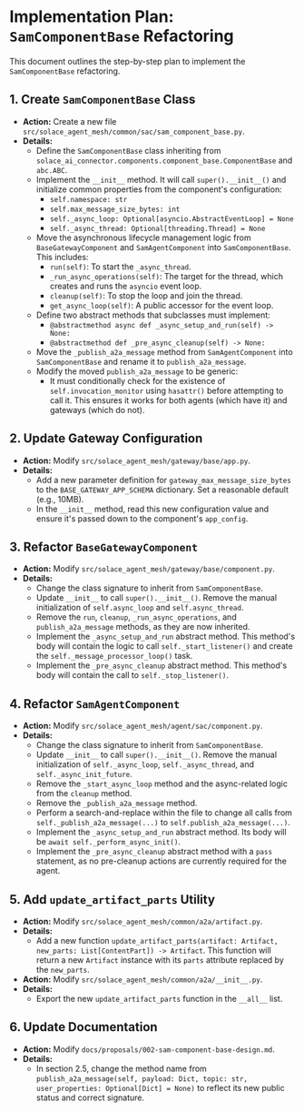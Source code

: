 # Implementation Plan: `SamComponentBase` Refactoring

This document outlines the step-by-step plan to implement the `SamComponentBase` refactoring.

## 1. Create `SamComponentBase` Class

-   **Action:** Create a new file `src/solace_agent_mesh/common/sac/sam_component_base.py`.
-   **Details:**
    -   Define the `SamComponentBase` class inheriting from `solace_ai_connector.components.component_base.ComponentBase` and `abc.ABC`.
    -   Implement the `__init__` method. It will call `super().__init__()` and initialize common properties from the component's configuration:
        -   `self.namespace: str`
        -   `self.max_message_size_bytes: int`
        -   `self._async_loop: Optional[asyncio.AbstractEventLoop] = None`
        -   `self._async_thread: Optional[threading.Thread] = None`
    -   Move the asynchronous lifecycle management logic from `BaseGatewayComponent` and `SamAgentComponent` into `SamComponentBase`. This includes:
        -   `run(self)`: To start the `_async_thread`.
        -   `_run_async_operations(self)`: The target for the thread, which creates and runs the `asyncio` event loop.
        -   `cleanup(self)`: To stop the loop and join the thread.
        -   `get_async_loop(self)`: A public accessor for the event loop.
    -   Define two abstract methods that subclasses must implement:
        -   `@abstractmethod async def _async_setup_and_run(self) -> None:`
        -   `@abstractmethod def _pre_async_cleanup(self) -> None:`
    -   Move the `_publish_a2a_message` method from `SamAgentComponent` into `SamComponentBase` and rename it to `publish_a2a_message`.
    -   Modify the moved `publish_a2a_message` to be generic:
        -   It must conditionally check for the existence of `self.invocation_monitor` using `hasattr()` before attempting to call it. This ensures it works for both agents (which have it) and gateways (which do not).

## 2. Update Gateway Configuration

-   **Action:** Modify `src/solace_agent_mesh/gateway/base/app.py`.
-   **Details:**
    -   Add a new parameter definition for `gateway_max_message_size_bytes` to the `BASE_GATEWAY_APP_SCHEMA` dictionary. Set a reasonable default (e.g., 10MB).
    -   In the `__init__` method, read this new configuration value and ensure it's passed down to the component's `app_config`.

## 3. Refactor `BaseGatewayComponent`

-   **Action:** Modify `src/solace_agent_mesh/gateway/base/component.py`.
-   **Details:**
    -   Change the class signature to inherit from `SamComponentBase`.
    -   Update `__init__` to call `super().__init__()`. Remove the manual initialization of `self.async_loop` and `self.async_thread`.
    -   Remove the `run`, `cleanup`, `_run_async_operations`, and `publish_a2a_message` methods, as they are now inherited.
    -   Implement the `_async_setup_and_run` abstract method. This method's body will contain the logic to call `self._start_listener()` and create the `self._message_processor_loop()` task.
    -   Implement the `_pre_async_cleanup` abstract method. This method's body will contain the call to `self._stop_listener()`.

## 4. Refactor `SamAgentComponent`

-   **Action:** Modify `src/solace_agent_mesh/agent/sac/component.py`.
-   **Details:**
    -   Change the class signature to inherit from `SamComponentBase`.
    -   Update `__init__` to call `super().__init__()`. Remove the manual initialization of `self._async_loop`, `self._async_thread`, and `self._async_init_future`.
    -   Remove the `_start_async_loop` method and the async-related logic from the `cleanup` method.
    -   Remove the `_publish_a2a_message` method.
    -   Perform a search-and-replace within the file to change all calls from `self._publish_a2a_message(...)` to `self.publish_a2a_message(...)`.
    -   Implement the `_async_setup_and_run` abstract method. Its body will be `await self._perform_async_init()`.
    -   Implement the `_pre_async_cleanup` abstract method with a `pass` statement, as no pre-cleanup actions are currently required for the agent.

## 5. Add `update_artifact_parts` Utility

-   **Action:** Modify `src/solace_agent_mesh/common/a2a/artifact.py`.
-   **Details:**
    -   Add a new function `update_artifact_parts(artifact: Artifact, new_parts: List[ContentPart]) -> Artifact`. This function will return a new `Artifact` instance with its `parts` attribute replaced by the `new_parts`.
-   **Action:** Modify `src/solace_agent_mesh/common/a2a/__init__.py`.
-   **Details:**
    -   Export the new `update_artifact_parts` function in the `__all__` list.

## 6. Update Documentation

-   **Action:** Modify `docs/proposals/002-sam-component-base-design.md`.
-   **Details:**
    -   In section 2.5, change the method name from `publish_a2a_message(self, payload: Dict, topic: str, user_properties: Optional[Dict] = None)` to reflect its new public status and correct signature.
